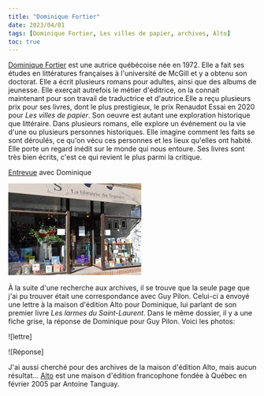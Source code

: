 ```yaml
---
title: "Dominique Fortier"
date: 2023/04/01
tags: [Dominique Fortier, Les villes de papier, archives, Alto]
toc: true
---
```

[Dominique Fortier](https://fr.wikipedia.org/wiki/Dominique_Fortier) est une autrice québécoise née en 1972. Elle a fait ses études en littératures françaises à l'université de McGill et y a obtenu son doctorat. Elle a écrit plusieurs romans pour adultes, ainsi que des albums de jeunesse. Elle exerçait autrefois le métier d'éditrice, on la connait maintenant pour son travail de traductrice et d'autrice.Elle a reçu plusieurs prix pour ses livres, dont le plus prestigieux, le prix Renaudot Essai en 2020 pour *Les villes de papier*. Son oeuvre est autant une exploration historique que littéraire. Dans plusieurs romans, elle explore un événement ou la vie d'une ou plusieurs personnes historiques. Elle imagine comment les faits se sont déroulés, ce qu'on vécu ces personnes et les lieux qu'elles ont habité. Elle porte un regard inédit sur le monde qui nous entoure. Ses livres sont très bien écrits, c'est ce qui revient le plus parmi la critique. 

[Entrevue](https://www.erudit.org/en/journals/nb/2019-n153-nb04309/90024ac.pdf) avec Dominique

![image](/static/images/Librairie.jpg)

À la suite d'une recherche aux archives, il se trouve que la seule page que j'ai pu trouver était une correspondance avec Guy Pilon. Celui-ci a envoyé une lettre à la maison d'édition Alto pour Dominique, lui parlant de son premier livre *Les larmes du Saint-Laurent*. Dans le même dossier, il y a une fiche grise, la réponse de Dominique pour Guy Pilon. Voici les photos: 

![lettre]

![Réponse]

J'ai aussi cherché pour des archives de la maison d'édition Alto, mais aucun résultat...
[Alto](https://fr.wikipedia.org/wiki/%C3%89ditions_Alto) est une maison d'édition francophone fondée à Québec en février 2005 par Antoine Tanguay.